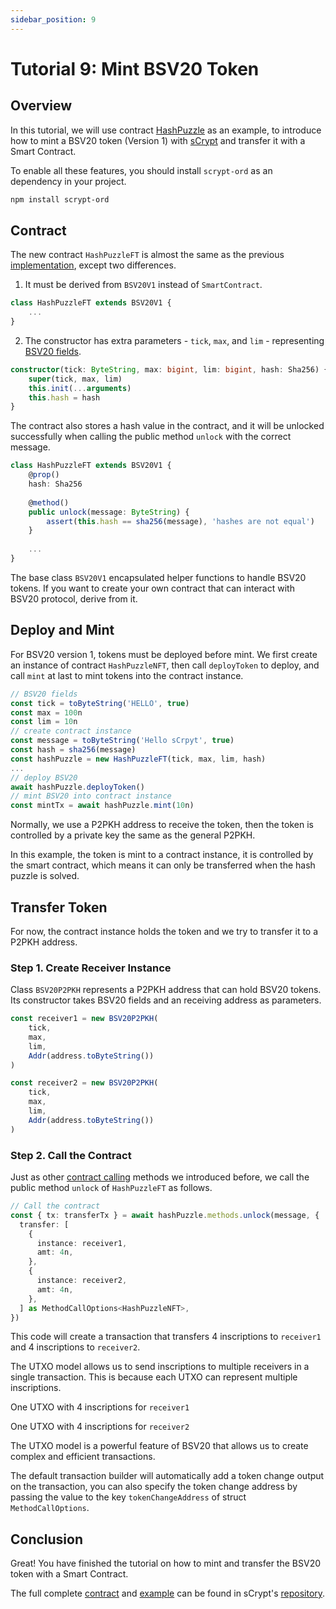```yaml
---
sidebar_position: 9
---
```


# Tutorial 9: Mint BSV20 Token

## Overview

In this tutorial, we will use contract [HashPuzzle](https://github.com/sCrypt-Inc/boilerplate/blob/master/src/contracts/hashPuzzle.ts) as an example, to introduce how to mint a BSV20 token (Version 1) with [sCrypt](https://scrypt.io/) and transfer it with a Smart Contract.

To enable all these features, you should install `scrypt-ord` as an dependency in your project.

```bash
npm install scrypt-ord
```

## Contract

The new contract `HashPuzzleFT` is almost the same as the previous [implementation](https://github.com/sCrypt-Inc/boilerplate/blob/master/src/contracts/hashPuzzle.ts), except two differences.

1. It must be derived from `BSV20V1` instead of `SmartContract`.

```ts
class HashPuzzleFT extends BSV20V1 {
    ...
}
```

2. The constructor has extra parameters - `tick`, `max`, and `lim` - representing [BSV20 fields](https://docs.1satordinals.com/bsv20#v1-deploy-first-is-first-mode-only).

```ts
constructor(tick: ByteString, max: bigint, lim: bigint, hash: Sha256) {
    super(tick, max, lim)
    this.init(...arguments)
    this.hash = hash
}
```

The contract also stores a hash value in the contract, and it will be unlocked successfully when calling the public method `unlock` with the correct message.

```ts
class HashPuzzleFT extends BSV20V1 {
    @prop()
    hash: Sha256
    
    @method()
    public unlock(message: ByteString) {
        assert(this.hash == sha256(message), 'hashes are not equal')
    }
    
    ...
}
```

The base class `BSV20V1` encapsulated helper functions to handle BSV20 tokens. If you want to create your own contract that can interact with BSV20 protocol, derive from it.

## Deploy and Mint

For BSV20 version 1, tokens must be deployed before mint. We first create an instance of contract `HashPuzzleNFT`, then call `deployToken` to deploy, and call `mint` at last to mint tokens into the contract instance.

```ts
// BSV20 fields
const tick = toByteString('HELLO', true)
const max = 100n
const lim = 10n
// create contract instance
const message = toByteString('Hello sCrpyt', true)
const hash = sha256(message)
const hashPuzzle = new HashPuzzleFT(tick, max, lim, hash)
...
// deploy BSV20
await hashPuzzle.deployToken()
// mint BSV20 into contract instance
const mintTx = await hashPuzzle.mint(10n)
```

Normally, we use a P2PKH address to receive the token, then the token is controlled by a private key the same as the general P2PKH.

In this example, the token is mint to a contract instance, it is controlled by the smart contract, which means it can only be transferred when the hash puzzle is solved.

## Transfer Token

For now, the contract instance holds the token and we try to transfer it to a P2PKH address.

### Step 1. Create Receiver Instance

Class `BSV20P2PKH` represents a P2PKH address that can hold BSV20 tokens. Its constructor takes BSV20 fields and an receiving address as parameters.

```ts
const receiver1 = new BSV20P2PKH(
    tick,
    max,
    lim,
    Addr(address.toByteString())
)

const receiver2 = new BSV20P2PKH(
    tick,
    max,
    lim,
    Addr(address.toByteString())
)
```

### Step 2. Call the Contract

Just as other [contract calling](../how-to-deploy-and-call-a-contract/how-to-deploy-and-call-a-contract.md#contract-call) methods we introduced before, we call the public method `unlock` of `HashPuzzleFT` as follows.

```ts
// Call the contract
const { tx: transferTx } = await hashPuzzle.methods.unlock(message, {
  transfer: [
    {
      instance: receiver1,
      amt: 4n,
    },
    {
      instance: receiver2,
      amt: 4n,
    },
  ] as MethodCallOptions<HashPuzzleNFT>,
})

```

This code will create a transaction that transfers 4 inscriptions to `receiver1` and 4 inscriptions to `receiver2`.

The UTXO model allows us to send inscriptions to multiple receivers in a single transaction. This is because each UTXO can represent multiple inscriptions.

One UTXO with 4 inscriptions for `receiver1`

One UTXO with 4 inscriptions for `receiver2`

The UTXO model is a powerful feature of BSV20 that allows us to create complex and efficient transactions.

 The default transaction builder will automatically add a token change output on the transaction, you can also specify the token change address by passing the value to the key `tokenChangeAddress` of struct `MethodCallOptions`.

## Conclusion

Great! You have finished the tutorial on how to mint and transfer the BSV20 token with a Smart Contract.

The full complete [contract](https://github.com/sCrypt-Inc/scrypt-ord/blob/master/tests/contracts/hashPuzzleFT.ts) and [example](https://github.com/sCrypt-Inc/scrypt-ord/blob/master/tests/examples/mintBSV20.ts) can be found in sCrypt's [repository](https://github.com/sCrypt-Inc/scrypt-ord).
